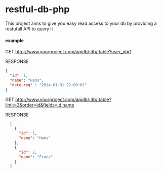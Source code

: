restful-db-php
==============

This project aims to give you easy read access to your db by providing a restufall API to query it

#### example


GET http://www.yourproject.com/apidb/:db/:table?user_id=1

RESPONSE
```json
{
  "id": 1,
  "name": "Hans",
  "date-reg" : "2014-01-01 22:00:01"
}
```

GET http://www.yourproject.com/apidb/:db/:table?limit=2&order=id&fields=id,name

RESPONSE
```json
  [
    {
      "id": 1,
      "name": "Hans"
    },
    {
      "id": 2,
      "name": "Franz"
    }
  ]
```
  
